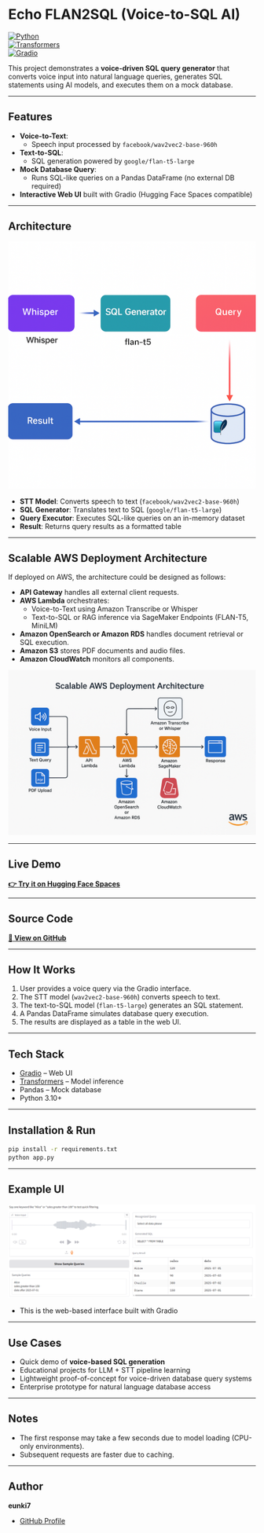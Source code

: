 # Echo FLAN2SQL (Voice-to-SQL AI)

[![Python](https://img.shields.io/badge/Python-3.10+-blue.svg)](https://www.python.org/)  
[![Transformers](https://img.shields.io/badge/Transformers-4.x-orange.svg)](https://huggingface.co/docs/transformers/index)  
[![Gradio](https://img.shields.io/badge/Gradio-3.x-green.svg)](https://gradio.app/)

This project demonstrates a **voice-driven SQL query generator** that converts voice input into natural language queries, generates SQL statements using AI models, and executes them on a mock database.

---

## Features
- **Voice-to-Text**:
  - Speech input processed by `facebook/wav2vec2-base-960h`
- **Text-to-SQL**:
  - SQL generation powered by `google/flan-t5-large`
- **Mock Database Query**:
  - Runs SQL-like queries on a Pandas DataFrame (no external DB required)
- **Interactive Web UI** built with Gradio (Hugging Face Spaces compatible)

---

## Architecture
![Architecture Diagram](docs/architecture.png)

- **STT Model**: Converts speech to text (`facebook/wav2vec2-base-960h`)
- **SQL Generator**: Translates text to SQL (`google/flan-t5-large`)
- **Query Executor**: Executes SQL-like queries on an in-memory dataset
- **Result**: Returns query results as a formatted table

---

## Scalable AWS Deployment Architecture
If deployed on AWS, the architecture could be designed as follows:

- **API Gateway** handles all external client requests.
- **AWS Lambda** orchestrates:
  - Voice-to-Text using Amazon Transcribe or Whisper
  - Text-to-SQL or RAG inference via SageMaker Endpoints (FLAN-T5, MiniLM)
- **Amazon OpenSearch or Amazon RDS** handles document retrieval or SQL execution.
- **Amazon S3** stores PDF documents and audio files.
- **Amazon CloudWatch** monitors all components.

![AWS Unified Architecture](docs/aws_architecture.png)

---

## Live Demo  
[**👉 Try it on Hugging Face Spaces**](https://huggingface.co/spaces/eunki-7/wav2vec-flan-sql)

---

## Source Code  
[**📂 View on GitHub**](https://github.com/eunki-7/wav2vec-flan-sql-portfolio)

---

## How It Works
1. User provides a voice query via the Gradio interface.
2. The STT model (`wav2vec2-base-960h`) converts speech to text.
3. The text-to-SQL model (`flan-t5-large`) generates an SQL statement.
4. A Pandas DataFrame simulates database query execution.
5. The results are displayed as a table in the web UI.

---

## Tech Stack
- [Gradio](https://gradio.app/) – Web UI
- [Transformers](https://huggingface.co/docs/transformers/index) – Model inference
- Pandas – Mock database
- Python 3.10+

---

## Installation & Run
```bash
pip install -r requirements.txt
python app.py
```

---

## Example UI
![App Screenshot](docs/screenshot.png)

- This is the web-based interface built with Gradio

---

## Use Cases
- Quick demo of **voice-based SQL generation**
- Educational projects for LLM + STT pipeline learning
- Lightweight proof-of-concept for voice-driven database query systems
- Enterprise prototype for natural language database access

---

## Notes
- The first response may take a few seconds due to model loading (CPU-only environments).
- Subsequent requests are faster due to caching.

---

## Author
**eunki7**  
- [GitHub Profile](https://github.com/eunki-7)
